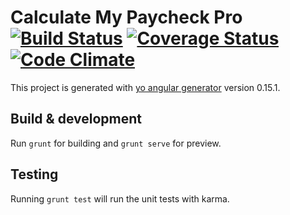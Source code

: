 # Calculate My Paycheck Pro [![Build Status](https://travis-ci.org/mkreiser/CalculateMyPaycheckPro.svg)](https://travis-ci.org/mkreiser/CalculateMyPaycheckPro) [![Coverage Status](https://coveralls.io/repos/mkreiser/CalculateMyPaycheckPro/badge.svg?branch=master&service=github)](https://coveralls.io/github/mkreiser/CalculateMyPaycheckPro?branch=master) [![Code Climate](https://codeclimate.com/github/mkreiser/CalculateMyPaycheckPro/badges/gpa.svg)](https://codeclimate.com/github/mkreiser/CalculateMyPaycheckPro)

This project is generated with [yo angular generator](https://github.com/yeoman/generator-angular)
version 0.15.1.

## Build & development

Run `grunt` for building and `grunt serve` for preview.

## Testing

Running `grunt test` will run the unit tests with karma.
